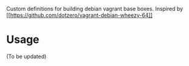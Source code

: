 Custom definitions for building debian vagrant base boxes.
Inspired by [[https://github.com/dotzero/vagrant-debian-wheezy-64]]

# Usage

(To be updated)


